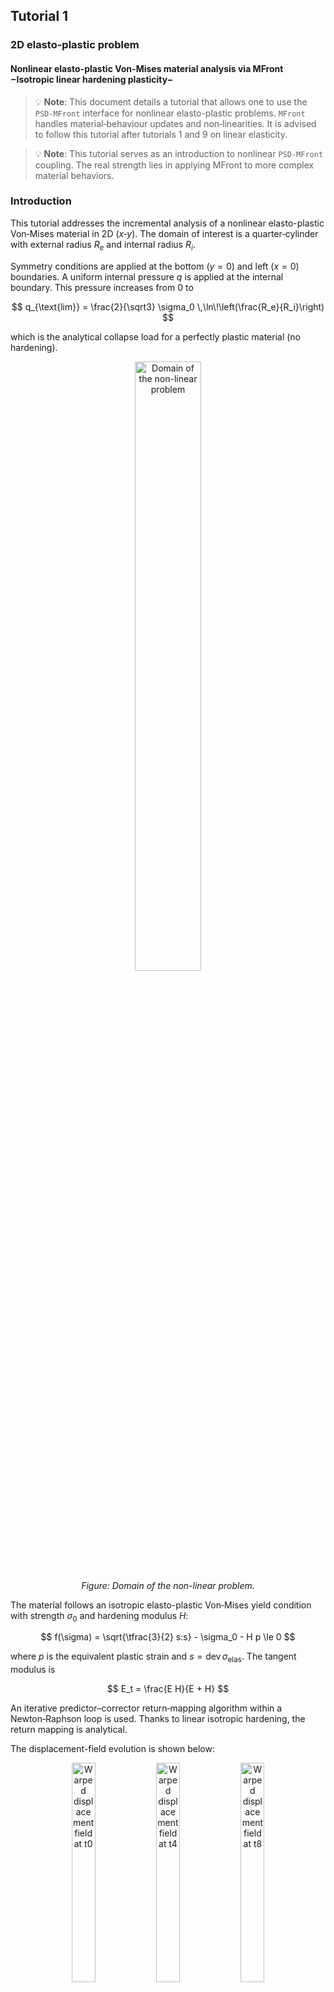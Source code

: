 ## Tutorial 1
### 2D elasto-plastic problem
#### Nonlinear elasto-plastic Von-Mises material analysis via MFront $-$Isotropic linear hardening plasticity$-$ 

> 💡 **Note**: This document details a tutorial that allows one to use the `PSD-MFront` interface for nonlinear elasto-plastic problems. `MFront` handles material‑behaviour updates and non‑linearities. It is advised to follow this tutorial after tutorials 1 and 9 on linear elasticity.

> 💡 **Note**: This tutorial serves as an introduction to nonlinear `PSD-MFront` coupling. The real strength lies in applying MFront to more complex material behaviors.

### Introduction

This tutorial addresses the incremental analysis of a nonlinear elasto-plastic Von‑Mises material in 2D ($x$‑$y$). The domain of interest is a quarter‑cylinder with external radius $R_e$ and internal radius $R_i$.

Symmetry conditions are applied at the bottom ($y=0$) and left ($x=0$) boundaries. A uniform internal pressure $q$ is applied at the internal boundary. This pressure increases from 0 to

$$
q_{\text{lim}} = \frac{2}{\sqrt3} \sigma_0 \,\ln\!\left(\frac{R_e}{R_i}\right)
$$

which is the analytical collapse load for a perfectly plastic material (no hardening).

<figure style="text-align: center;">
  <img src="_images/elasto-plastic/nl-arc.png" width="50%" alt="Domain of the non-linear problem">
  <figcaption><em>Figure: Domain of the non-linear problem.</em></figcaption>
</figure>


The material follows an isotropic elasto-plastic Von‑Mises yield condition with strength $\sigma_0$ and hardening modulus $H$:

$$
f(\sigma) = \sqrt{\tfrac{3}{2} s:s} - \sigma_0 - H p \le 0
$$

where $p$ is the equivalent plastic strain and $s = \operatorname{dev}\sigma_{\text{elas}}$. The tangent modulus is

$$
E_t = \frac{E H}{E + H}
$$

An iterative predictor–corrector return‑mapping algorithm within a Newton‑Raphson loop is used. Thanks to linear isotropic hardening, the return mapping is analytical.

The displacement-field evolution is shown below:

<figure style="text-align: center;">
  <!-- First row -->
  <img src="_images/elasto-plastic/nl-ep-t0.png" width="30%" alt="Warped displacement field at t0" style="margin-right:1%;">
  <img src="_images/elasto-plastic/nl-ep-t4.png" width="30%" alt="Warped displacement field at t4" style="margin-right:1%;">
  <img src="_images/elasto-plastic/nl-ep-t8.png" width="30%" alt="Warped displacement field at t8">
  <br>
  <!-- Second row -->
  <img src="_images/elasto-plastic/nl-ep-t12.png" width="30%" alt="Warped displacement field at t12" style="margin-right:1%; margin-top: 0.5em;">
  <img src="_images/elasto-plastic/nl-ep-t16.png" width="30%" alt="Warped displacement field at t16" style="margin-right:1%; margin-top: 0.5em;">
  <img src="_images/elasto-plastic/nl-ep-t19.png" width="30%" alt="Warped displacement field at t19" style="margin-top: 0.5em;">
  <figcaption><em>Figure: Warped displacement field evolution — from top left \(t_0, t_4, t_8, t_{12}, t_{16}, t_{19}\).</em></figcaption>
</figure>


The return mapping solves for $\sigma_{n+1}$ and $p_{n+1}$ from $\sigma_n$, $p_n$, and $\Delta\varepsilon$, handled by MFront along with the algorithmic tangent.

1. Compute trial stress:

    $$
    \sigma_{\text{elas}} = \sigma_n + \mathbf{M} \Delta\varepsilon
    $$

2. Check plasticity criterion:

    $$
    f_{\text{elas}} = \sigma_{\text{elas}}^{\rm eq} - \sigma_0 - H\,p_n
    $$

3. If $f_{\text{elas}} \le 0$, the step is elastic ($\Delta p = 0$). Otherwise:

    $$
    \Delta p = \frac{f_{\text{elas}}}{3\mu + H}
    $$

4. Correct stress:

    $$
    \sigma_{n+1} = \sigma_{\text{elas}} - \beta s,\quad \beta = \frac{3\mu}{\sigma_{\text{elas}}^{\rm eq}} \Delta p
    $$


### Procedure to simulate in PSD

### Step 1: Preprocessing

Start by using `PSD_PreProcess` to set up physics, boundary conditions, and activate MFront:

<pre><code>
PSD_PreProcess -problem elasto_plastic -model von_mises -dimension 2 \
-tractionconditions 1 -dirichletconditions 2 -postprocess u -useMfront
</code></pre>

This generates `.edp` files in your directory.

> 💡 **Note**: Argument meanings:
>
> * `-problem elasto_plastic`: elasto‑plastic simulation
> * `-model von_mises`: Von‑Mises yield condition
> * `-dimension 2`: 2D
> * `-tractionconditions 1`: pressure BC
> * `-dirichletconditions 2`: two Dirichlet BCs
> * `-postprocess u`: output for ParaView
> * `-useMfront`: enable MFront interface

Set material and geometric parameters in `ControlParameters.edp`:

<pre><code>// Material parameters
real E     = 70.e3, nu = 0.3, sig0 = 250., Et = E/100., H = E*Et/(E-Et);
real Re    = 1.3,     Ri = 1.0;
real Qlim  = 2./sqrt(3.)*log(Re/Ri)*sig0;
</code></pre>

Define MFront behavior:

<pre><code>string MaterialBehaviour  = "IsotropicLinearHardeningPlasticity";
string MaterialHypothesis = "PLANESTRAIN";
string PropertyNames      = "YoungModulus PoissonRatio HardeningSlope YieldStrength";
real[int] PropertyValues  = [ E, nu, H, sig0 ];
</code></pre>

Set algorithmic parameters:

<pre><code>// Algorithmic parameters
macro EpsNrCon  () 1.e-8
macro NrMaxItr  () 200
macro TlMaxItr  () 20
</code></pre>

Define Dirichlet BCs:

<pre><code>
// Dirichlet boundary conditions
macro Dbc0On 1
macro Dbc0Uy 0.
macro Dbc1On 3
macro Dbc1Ux 0.
</code></pre>

Define traction (Neumann) BCs:

<pre><code>
// Traction boundary conditions
real tl;
macro Tbc0On  4
macro Tbc0Tx  Qlim*tl*N.x
macro Tbc0Ty  Qlim*tl*N.y
</code></pre>

Here, `tl` is a timestep loading parameter.

### Step 2: Solving

Use multiple cores to solve:

<pre><code>
PSD_Solve -np 4 Main.edp -mesh ./../Meshes/2D/quater_cylinder.msh -v 0
</code></pre>

* `-np 4`: use 4 MPI processes
* `-mesh …`: specify mesh file
* `-v 0`: verbosity level

Larger problems can use more cores—PSD supports up to thousands of MPI processes.

### Step 3: Postprocessing

After solving, use ParaView on the `.pvd` files in the `VTUs…` directory. Visualize displacement fields like those shown in:

<figure style="text-align: center;">

  <div style="display: flex; justify-content: center; gap: 4px; margin-bottom: 4px;">
    <img src="_images/elasto-plastic/test_psd_t0.png" width="45%" alt="PSD at t0" style="border: 1px solid black;">
    <img src="_images/elasto-plastic/test_fenics_t0.png" width="45.6%" alt="Reference code at t0" style="border: 1px solid black;">
  </div>

  <div style="display: flex; justify-content: center; gap: 4px; margin-bottom: 4px;">
    <img src="_images/elasto-plastic/test_psd_t10.png" width="45%" alt="PSD at t10" style="border: 1px solid black;">
    <img src="_images/elasto-plastic/test_fenics_t10.png" width="45.6%" alt="Reference code at t10" style="border: 1px solid black;">
  </div>

  <div style="display: flex; justify-content: center; gap: 4px; margin-bottom: 4px;">
    <img src="_images/elasto-plastic/test_psd_t19.png" width="45%" alt="PSD at t19" style="border: 1px solid black;">
    <img src="_images/elasto-plastic/test_fenics_t19.png" width="45.6%" alt="Reference code at t19" style="border: 1px solid black;">
  </div>

  <figcaption style="max-width: 800px; margin: 0 auto; font-style: italic;">
    Figure: Validation results comparison of PSD (left column) and reference code (right column) at different timesteps (<em>t<sub>0</sub>, t<sub>10</sub>, t<sub>19</sub></em>). Reference results used for comparison were obtained by installing and running the FEniCS Solid Mechanics library [Garth N. Wells (2021)].
  </figcaption>
</figure>


You’re now done with your 2D elasto-plastic simulation using the MFront interface!


### Validation

Comparison is made to FEniCS Solid Mechanics results \[@Fenics]. Displacement analysis matches within good accuracy.

<figure style="text-align: center;">
  <img src="_images/elasto-plastic/final.png" width="45%" alt="Validation of displacement movement of inner border">
  <figcaption style="max-width: 600px; margin: 0 auto; font-style: italic;">
    Figure: Validation of the displacement movement of inner border obtained by PSD and another reference code. Reference results used for comparison were obtained by installing and running the FEniCS solid mechanics codes — 
    <a href="https://bitbucket.org/fenics-apps/fenics-solid-mechanics" target="_blank" rel="noopener noreferrer">https://bitbucket.org/fenics-apps/fenics-solid-mechanics</a>.
  </figcaption>
</figure>



<figure style="text-align: center;">
  <img src="_images/elasto-plastic/t5.png" width="45%" alt="Displacement field obtained by PSD at various time steps" style="margin-right: 1%;">
  <img src="_images/elasto-plastic/t19.png" width="45%" alt="Displacement field obtained by reference code at t19">

  <figcaption style="max-width: 700px; margin: 0 auto; font-style: italic;">
    Figure: Validation of the displacement field obtained by PSD and another reference code. The displacement magnitude is plotted on the central line which bisects the geometry into two. On the left, time steps — <em>t<sub>0</sub>, t<sub>4</sub>, t<sub>8</sub>, t<sub>12</sub>, t<sub>16</sub></em> — are plotted and on the right — <em>t<sub>19</sub></em>. Reference results used for comparison were obtained by installing and running the FEniCS Solid Mechanics library [Garth N. Wells (2021)].
  </figcaption>
</figure>


The results confirm PSD‑MFront validity for Von‑Mises plasticity.
